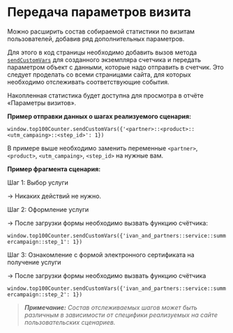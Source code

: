 # Передача параметров визита

Можно расширить состав собираемой статистики по визитам пользователей, добавив ряд дополнительных параметров.

Для этого в код страницы необходимо добавить вызов метода [`sendCustomVars`](../donastroika-schetchika/metody-po-rabote-so-schetchikom.md) для созданного экземпляра счетчика и передать параметром объект с данными, которые надо отправить в счетчик. Это следует проделать со всеми страницами сайта, для которых необходимо отслеживать соответствующие события.

Накопленная статистика будет доступна для просмотра в отчёте «Параметры визитов».

**Пример отправки данных о шагах реализуемого сценария:**

`window.top100Counter.sendCustomVars({'<partner>::<product>::<utm_campaing>::<step_id>': 1})`

В примере выше необходимо заменить переменные `<partner>`, `<product>`, `<utm_campaing>`, `<step_id>` на нужные вам.

**Пример фрагмента сценария:**

Шаг 1: Выбор услуги

\-> Никаких действий не нужно.

Шаг 2: Оформление услуги

\-> После загрузки формы необходимо вызвать функцию счётчика:

`window.top100Counter.sendCustomVars({'ivan_and_partners::service::summercampaign::step_1': 1})`

Шаг 3: Ознакомление с формой электронного сертификата на получение услуги

\-> После загрузки формы необходимо вызвать функцию счётчика

`window.top100Counter.sendCustomVars({'ivan_and_partners::service::summercampaign::step_2': 1})`

> _**Примечание:** Состав отслеживаемых шагов может быть различным в зависимости от специфики реализуемых на сайте пользовательских сценариев._
